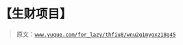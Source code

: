 # 【生财项目】

> 原文：[`www.yuque.com/for_lazy/thfiu8/wnu2g1mygxz18g45`](https://www.yuque.com/for_lazy/thfiu8/wnu2g1mygxz18g45)



